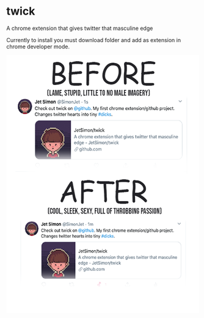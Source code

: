 # twick
 A chrome extension that gives twitter that masculine edge

Currently to install you must download folder and add as extension in chrome developer mode.

<p align="center">
  <img width="540" height="675" src="promo.png">
</p>
